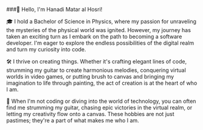 ###👋 Hello, I'm Hanadi Matar al Hosri!

🎓 I hold a Bachelor of Science in Physics, where my passion for unraveling the mysteries of the physical world was ignited. However, my journey has taken an exciting turn as I embark on the path to becoming a software developer. I'm eager to explore the endless possibilities of the digital realm and turn my curiosity into code.

🛠️ I thrive on creating things. Whether it's crafting elegant lines of code, strumming my guitar to create harmonious melodies, conquering virtual worlds in video games, or putting brush to canvas and bringing my imagination to life through painting, the act of creation is at the heart of who I am.

🎸 When I'm not coding or diving into the world of technology, you can often find me strumming my guitar, chasing epic victories in the virtual realm, or letting my creativity flow onto a canvas. These hobbies are not just pastimes; they're a part of what makes me who I am.